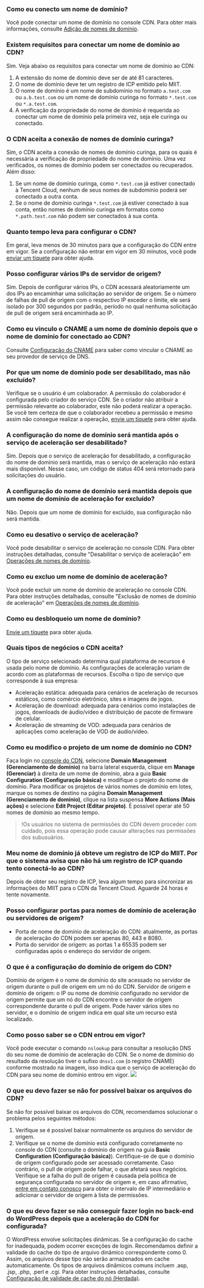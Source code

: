 [](id:q1)
### Como eu conecto um nome de domínio?
Você pode conectar um nome de domínio no console CDN. Para obter mais informações, consulte [Adição de nomes de domínio](https://intl.cloud.tencent.com/document/product/228/5734).

[](id:q2)
### Existem requisitos para conectar um nome de domínio ao CDN?
Sim. Veja abaixo os requisitos para conectar um nome de domínio ao CDN:
1. A extensão do nome de domínio deve ser de até 81 caracteres.
2. O nome de domínio deve ter um registro de ICP emitido pelo MIIT.
3. O nome de domínio é um nome de subdomínio no formato `a.test.com` ou `a.b.test.com` ou um nome de domínio curinga no formato `*.test.com` ou `*.a.test.com`.
4. A verificação da propriedade do nome de domínio é requerida ao conectar um nome de domínio pela primeira vez, seja ele curinga ou conectado.

[](id:q3)
### O CDN aceita a conexão de nomes de domínio curinga?
Sim, o CDN aceita a conexão de nomes de domínio curinga, para os quais é necessária a verificação de propriedade do nome de domínio. Uma vez verificados, os nomes de domínio podem ser conectados ou recuperados.
Além disso:
1. Se um nome de domínio curinga, como `*.test.com` já estiver conectado à Tencent Cloud, nenhum de seus nomes de subdomínio poderá ser conectado a outra conta.
2. Se o nome de domínio curinga `*.test.com` já estiver conectado à sua conta, então nomes de domínio curinga em formatos como `*.path.test.com` não podem ser conectados à sua conta.

[](id:q4)
### Quanto tempo leva para configurar o CDN?
Em geral, leva menos de 30 minutos para que a configuração do CDN entre em vigor. Se a configuração não entrar em vigor em 30 minutos, você pode [enviar um tíquete](https://console.cloud.tencent.com/workorder/category) para obter ajuda.

[](id:q5)
### Posso configurar vários IPs de servidor de origem?
Sim. Depois de configurar vários IPs, o CDN acessará aleatoriamente um dos IPs ao encaminhar uma solicitação ao servidor de origem. Se o número de falhas de pull de origem com o respectivo IP exceder o limite, ele será isolado por 300 segundos por padrão, período no qual nenhuma solicitação de pull de origem será encaminhada ao IP.

[](id:q6)
### Como eu vinculo o CNAME a um nome de domínio depois que o nome de domínio for conectado ao CDN?
Consulte [Configuração do CNAME](https://intl.cloud.tencent.com/document/product/228/3121) para saber como vincular o CNAME ao seu provedor de serviço de DNS.

[](id:q7)
### Por que um nome de domínio pode ser desabilitado, mas não excluído?
Verifique se o usuário é um colaborador. A permissão do colaborador é configurada pelo criador do serviço CDN. Se o criador não atribuir a permissão relevante ao colaborador, este não poderá realizar a operação. Se você tem certeza de que o colaborador recebeu a permissão e mesmo assim não consegue realizar a operação, [envie um tíquete](https://console.cloud.tencent.com/workorder/category) para obter ajuda.

[](id:q8)
### A configuração do nome de domínio será mantida após o serviço de aceleração ser desabilitado?
Sim. Depois que o serviço de aceleração for desabilitado, a configuração do nome de domínio será mantida, mas o serviço de aceleração não estará mais disponível. Nesse caso, um código de status 404 será retornado para solicitações do usuário.

[](id:q9)
### A configuração do nome de domínio será mantida depois que um nome de domínio de aceleração for excluído?
Não. Depois que um nome de domínio for excluído, sua configuração não será mantida.

[](id:q10)
### Como eu desativo o serviço de aceleração?
Você pode desabilitar o serviço de aceleração no console CDN. Para obter instruções detalhadas, consulte "Desabilitar o serviço de aceleração" em [Operações de nomes de domínio](https://intl.cloud.tencent.com/document/product/228/5736).

[](id:q11)
### Como eu excluo um nome de domínio de aceleração?
Você pode excluir um nome de domínio de aceleração no console CDN. Para obter instruções detalhadas, consulte "Exclusão de nomes de domínio de aceleração" em [Operações de nomes de domínio](https://intl.cloud.tencent.com/document/product/228/5736).

[](id:q12)
### Como eu desbloqueio um nome de domínio?
[Envie um tíquete](https://console.cloud.tencent.com/workorder/category) para obter ajuda.

[](id:q13)
### Quais tipos de negócios o CDN aceita?
O tipo de serviço selecionado determina qual plataforma de recursos é usada pelo nome de domínio. As configurações de aceleração variam de acordo com as plataformas de recursos. Escolha o tipo de serviço que corresponde à sua empresa:
- Aceleração estática: adequada para cenários de aceleração de recursos estáticos, como comércio eletrônico, sites e imagens de jogos.
- Aceleração de download: adequada para cenários como instalações de jogos, downloads de áudio/vídeo e distribuição de pacote de firmware de celular.
- Aceleração de streaming de VOD: adequada para cenários de aplicações como aceleração de VOD de áudio/vídeo.

[](id:q14)
### Como eu modifico o projeto de um nome de domínio no CDN?

Faça login no [console do CDN](https://console.cloud.tencent.com/cdn), selecione **Domain Management (Gerenciamento de domínio)** na barra lateral esquerda, clique em **Manage (Gerenciar)** à direita de um nome de domínio, abra a guia **Basic Configuration (Configuração básica)** e modifique o projeto do nome de domínio. Para modificar os projetos de vários nomes de domínio em lotes, marque os nomes de destino na página **Domain Management (Gerenciamento de domínio)**, clique na lista suspensa **More Actions (Mais ações)** e selecione **Edit Project (Editar projeto)**. É possível operar até 50 nomes de domínio ao mesmo tempo.

>!Os usuários no sistema de permissões do CDN devem proceder com cuidado, pois essa operação pode causar alterações nas permissões dos subusuários.


[](id:m1)
### Meu nome de domínio já obteve um registro de ICP do MIIT. Por que o sistema avisa que não há um registro de ICP quando tento conectá-lo ao CDN?
Depois de obter seu registro de ICP, leva algum tempo para sincronizar as informações do MIIT para o CDN da Tencent Cloud. Aguarde 24 horas e tente novamente.

[](id:q16)
### Posso configurar portas para nomes de domínio de aceleração ou servidores de origem?
- Porta de nome de domínio de aceleração do CDN: atualmente, as portas de aceleração do CDN podem ser apenas 80, 443 e 8080.
- Porta do servidor de origem: as portas 1 a 65535 podem ser configuradas após o endereço do servidor de origem.

[](id:q17)
### O que é a configuração do domínio de origem do CDN?
Domínio de origem é o nome de domínio do site acessado no servidor de origem durante o pull de origem em um nó do CDN. Servidor de origem e domínio de origem: o IP ou nome de domínio configurado no servidor de origem permite que um nó do CDN encontre o servidor de origem correspondente durante o pull de origem. Pode haver vários sites no servidor, e o domínio de origem indica em qual site um recurso está localizado.

[](id:q18)
### Como posso saber se o CDN entrou em vigor?

Você pode executar o comando `nslookup` para consultar a resolução DNS do seu nome de domínio de aceleração do CDN. Se o nome de domínio do resultado da resolução tiver o sufixo `dnsv1.com` (o registro CNAME) conforme mostrado na imagem, isso indica que o serviço de aceleração do CDN para seu nome de domínio entrou em vigor.
![](https://main.qcloudimg.com/raw/4576b46fd8a04b726e6893a08f3fe61f.png)


[](id:q19)
### O que eu devo fazer se não for possível baixar os arquivos do CDN?

Se não for possível baixar os arquivos do CDN, recomendamos solucionar o problema pelos seguintes métodos:
1. Verifique se é possível baixar normalmente os arquivos do servidor de origem.
2. Verifique se o nome de domínio está configurado corretamente no console do CDN (consulte o domínio de origem na guia **Basic Configuration (Configuração básica)**). Certifique-se de que o domínio de origem configurado pode ser acessado corretamente. Caso contrário, o pull de origem pode falhar, o que afetará seus negócios.
Verifique se a falha do pull de origem é causada pela política de segurança configurada no servidor de origem e, em caso afirmativo, [entre em contato conosco](https://intl.cloud.tencent.com/support) para obter o intervalo de IP intermediário e adicionar o servidor de origem à lista de permissões.

[](id:q20)
### O que eu devo fazer se não conseguir fazer login no back-end do WordPress depois que a aceleração do CDN for configurada?
O WordPress envolve solicitações dinâmicas. Se a configuração do cache for inadequada, podem ocorrer exceções de login. Recomendamos definir a validade do cache do tipo de arquivo dinâmico correspondente como 0. Assim, os arquivos desse tipo não serão armazenados em cache automaticamente. Os tipos de arquivos dinâmicos comuns incluem .asp, .jsp, .php, .perl e .cgi. Para obter instruções detalhadas, consulte [Configuração de validade de cache do nó (Herdada)](https://intl.cloud.tencent.com/document/product/228/35317).


